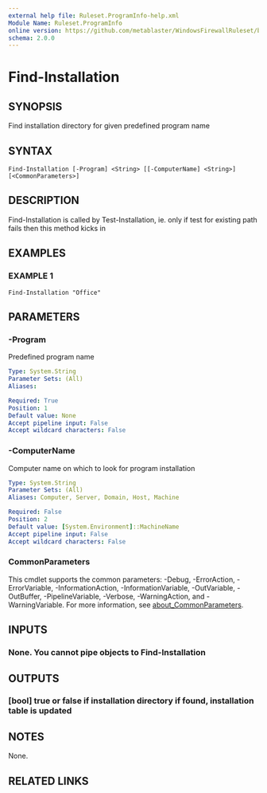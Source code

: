 ```yaml
---
external help file: Ruleset.ProgramInfo-help.xml
Module Name: Ruleset.ProgramInfo
online version: https://github.com/metablaster/WindowsFirewallRuleset/blob/master/Modules/Ruleset.ProgramInfo/Help/en-US/Find-Installation.md
schema: 2.0.0
---
```


# Find-Installation

## SYNOPSIS

Find installation directory for given predefined program name

## SYNTAX

```none
Find-Installation [-Program] <String> [[-ComputerName] <String>] [<CommonParameters>]
```

## DESCRIPTION

Find-Installation is called by Test-Installation, ie.
only if test for existing path
fails then this method kicks in

## EXAMPLES

### EXAMPLE 1

```none
Find-Installation "Office"
```

## PARAMETERS

### -Program

Predefined program name

```yaml
Type: System.String
Parameter Sets: (All)
Aliases:

Required: True
Position: 1
Default value: None
Accept pipeline input: False
Accept wildcard characters: False
```

### -ComputerName

Computer name on which to look for program installation

```yaml
Type: System.String
Parameter Sets: (All)
Aliases: Computer, Server, Domain, Host, Machine

Required: False
Position: 2
Default value: [System.Environment]::MachineName
Accept pipeline input: False
Accept wildcard characters: False
```

### CommonParameters

This cmdlet supports the common parameters: -Debug, -ErrorAction, -ErrorVariable, -InformationAction, -InformationVariable, -OutVariable, -OutBuffer, -PipelineVariable, -Verbose, -WarningAction, and -WarningVariable. For more information, see [about_CommonParameters](http://go.microsoft.com/fwlink/?LinkID=113216).

## INPUTS

### None. You cannot pipe objects to Find-Installation

## OUTPUTS

### [bool] true or false if installation directory if found, installation table is updated

## NOTES

None.

## RELATED LINKS
